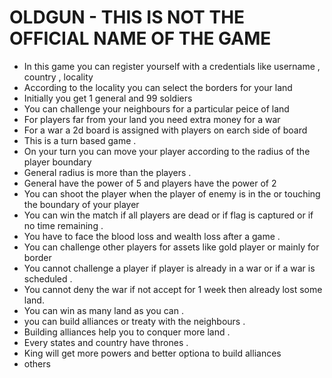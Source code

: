 # OLDGUN - THIS IS NOT THE OFFICIAL NAME OF THE GAME 

- In this game you can register yourself with a credentials like username , country , locality
- According to the locality you can select the borders for your land 
- Initially you get 1 general and 99 soldiers 
- You can challenge your neighbours for a particular peice of land 
- For players far from your land you need extra money for a war
- For a war a 2d board is assigned with players on earch side of board 
- This is a turn based game .
- On your turn you can move your player according to the radius of the player boundary 
- General radius is more than the players .
- General have the power of 5 and players have the power of 2
- You can shoot the player when the player of enemy is in the or touching the boundary of your player 
- You can win the match if all players are dead or if flag is captured or if no time remaining .
- You have to face the blood loss and wealth loss after a game .
- You can challenge other players for assets like gold player or mainly for border 
- You cannot challenge a player if player is already in a war or if a war is scheduled .
- You cannot deny the war if not accept for 1 week then already lost some land.
- You can win as many land as you can .
- you can build alliances or treaty with the neighbours .
- Building alliances help you to conquer more land .
- Every states and country have thrones . 
- King will get more powers and better optiona to build alliances 
- others 

